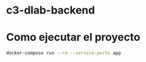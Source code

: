 # c3-dlab-backend

# Como ejecutar el proyecto


```bash
docker-compose run --rm --service-ports app
```
